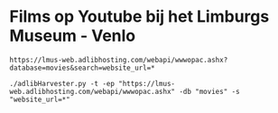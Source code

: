 # Films op Youtube bij het Limburgs Museum - Venlo

```
https://lmus-web.adlibhosting.com/webapi/wwwopac.ashx?database=movies&search=website_url=*
```

```
./adlibHarvester.py -t -ep "https://lmus-web.adlibhosting.com/webapi/wwwopac.ashx" -db "movies" -s "website_url=*"
```

